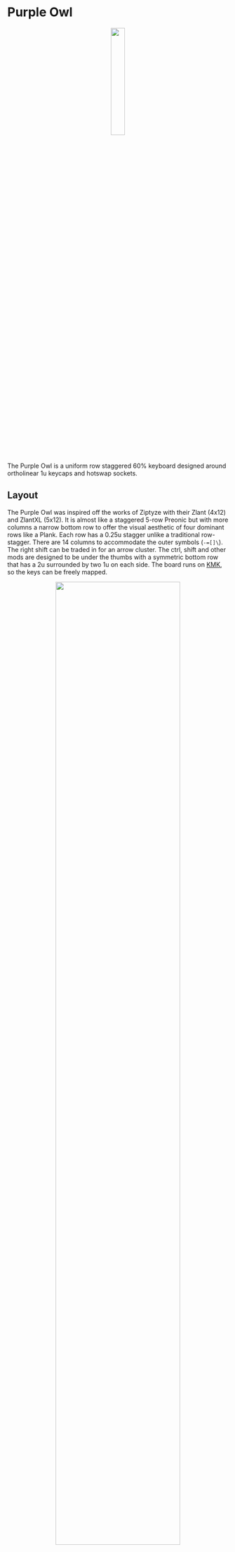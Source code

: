 # Purple Owl

<p align="center" width="100%">
    <img width="25%" src="assets/purple-owl-logo.png">
</p>

The Purple Owl is a uniform row staggered 60% keyboard designed around ortholinear 1u keycaps and hotswap sockets.

## Layout
The Purple Owl was inspired off the works of Ziptyze with their Zlant (4x12) and ZlantXL (5x12). It is almost like a staggered 5-row Preonic but with more columns a narrow bottom row to offer the visual aesthetic of four dominant rows like a Plank. Each row has a 0.25u stagger unlike a traditional row-stagger. There are 14 columns to accommodate the outer symbols (`-=[]\`). The right shift can be traded in for an arrow cluster. The ctrl, shift and other mods are designed to be under the thumbs with a symmetric bottom row that has a 2u surrounded by two 1u on each side. The board runs on [KMK](http://kmkfw.io/), so the keys can be freely mapped.

<p align="center" width="100%">
    <img width="75%" src="assets/purple-owl-kle.png">
</p>

Link to the base layout at [Keyboard Layout Editor](http://www.keyboard-layout-editor.com/#/gists/7c51d0df5eb78da5dd614ee6019f13bc). KLE Raw is also available [here](purple-owl-kle.txt)

## Electronics
Instead of a traditional diode matrix, the Purple Owl implements a **scan chain** to poll the state of its switches using only 3 logic pins. This opens the door to support a wide variety of off-the-shelf microcontrollers including the Pro Micro layout variants popular in the mechanical keyboard community. KMK supports a scan chain scanner by default. So, any CircuitPython compatible board with the pinouts shown below should snap into Purple Owl. There is a solder jumper to select between two popular layouts - the Pro Micro variant and the Seeed XIAO variant. The Purple Owl design needs two power pins (3V3 and GND) and three logic pins (CLK, DATA, LATCH).

<p align="center" width="100%">
    <img width="75%" src="assets/pinout.jpeg">
</p>

> While, I currently have a bunch of RP2040 boards in various layouts, I eventually might test out KMK BLE wireless with some CircuitPython compatible nrf52840 board like the nice!nano, [Seeed nrf52840](https://www.seeedstudio.com/Seeed-XIAO-BLE-Sense-nRF52840-p-5253.html) or Adafruit QTPy Bluefruit (doesn't exist yet?). Anything with a JST connector for the battery.

## Seeed XIAO Mechanical Keyboard Contest
I came across an article for this [contest](https://www.seeedstudio.com/seeed-fusion-diy-xiao-mechanical-keyboard-contest.html) on [KBD.news](https://kbd.news/). The Purple Owl was designed to be powered by a [Seeed XIAO RP2040](https://www.seeedstudio.com/XIAO-RP2040-v1-0-p-5026.html) (or any CircuitPython compatible Seeed XIAO for that matter) and will be my entry in the contest! Seeed is sponsoring two fully [assembled PCBs](https://www.seeedstudio.com/pcb-assembly.html) - and that is an opportunity I simply couldn't pass on.

<p align="center" width="75%">
    <img src="assets/purple-owl-1p0-3D-top.png">
</p>

The tiny size of the Seeed XIAO RP2040 will be perfect to highlight the GPIO-efficient scan-chain design. Aside from the 61 switches, the Seeed XIAO RP2040 will drive 16 underglow LEDs which will look stunning in a laser cut case.

## News
- The prototype appeared on KBD.news! [Link](https://kbd.news/Purple-Owl-1581.html)

## Gallery
<p align="center" width="100%">
    <img src="assets/photos/unlit0.jpg">
</p>
<p align="center" width="100%">
    <img src="assets/photos/unlit1.jpg">
</p>
<p align="center" width="100%">
    <img src="assets/photos/dark0.jpg">
</p>
<p align="center" width="100%">
    <img src="assets/photos/dark1.jpg">
</p>
<p align="center" width="100%">
    <img src="assets/photos/dark2.jpg">
</p>
<p align="center" width="100%">
    <img src="assets/photos/dark3.jpg">
</p>


## PCB
![done](https://img.shields.io/badge/Work-Complete-green?style=for-the-badge&logo=github)

### Externals
- Acheron MX footprints ([link](https://github.com/AcheronProject/acheron_MXH.pretty.git)) for Kailh hotswap sockets.
- Geometric animals art for the silkscreen ([link](https://www.etsy.com/listing/873524342/geometric-animals-bundle-svg-linear]))
- JLCPCB Tools for Kicad ([link](https://github.com/Bouni/kicad-jlcpcb-tools)) to generate the gerbers and assembly files for JLCPCB.

### Prototype v0.1
To get a feel for the layout I prototyped a board that runs off a RP2040 microcontroller, the Waveshare RP2040 Zero. When I started the prototype, I intended for the the final Purple Owl PCB to have all electronics integrated on the board, including the RP2040. The prototype PCB is simply a diode matrix of hotswap sockets and diodes hooked up to the Zero. No LEDs or anything fancy yet.

I referred to the "recommended minimums" on [Acheron Setup](http://acheronproject.com/acheron_setup/acheron_setup/) for board rules which are more constrained for some fields that the default JLCPCB setup. Laying out the switches is a cakewalk once you set the grid to 19.05mm (1u or 0.75in). For the stagger, set the grid to 4.7625mm (0.25u or 19.05/4mm). The controller is tilted by 26' which is along the ~~z~~slant of the columns.

<p align="center" width="100%">
    <img src="assets/purple-owl-prototype.png">
</p>

I checked for clearance pretty early on as soon as I had the swtiches and controller laid out to make sure the slightly tilted controller and USB cable seemed ok on the right side. I printed half(~ish) the layout flipped on paper to scale.

<p align="center" width="100%">
    <img width="50%" src="assets/prototype_clearance_check.jpg">
</p>

For assembly, I wanted to trial JLCPCB's assembly service - especially for hotswap sockets. While, I could simply solder the sockets myself, I was curious about JLCPCB's work. And, if it did work, then building the proper Purple Owl would be fairly turnkey.

The footprint for the JLCPCB [part](https://jlcpcb.com/partdetail/Kailh-CPG151101S11/C2803348) for the Kailh hotswap socket is centered around the socket itself. But, the switch footprint on the PCB is centered around the stem hole. So, I wrote a [small python snippet](pcb/tools/fix_pos.py) to fix the socket position and rotation in the POS assembly file. Below, you can see how it looks before (right) and after (left) the fix on the JLCPCB assembly preview.

<p align="center" width="100%">
    <img width="35%" src="assets/jlcpcb_fix_pos.png">
</p>

The cost for the PCB fabrication and assembly came up to $85 for 5 boards assembled. The 305 hotswap sockets (61 per board) going at 78 cents a piece for a total of about $24. In hindsight, I should have just assembled 2 boards considering this was a prototype, but my excitement got the better of me.

> Firmware Note: The Zero supports CircuitPython and thus, KMK. So, not much work to be done aside from the KMK config for the matrix. I'd need to add CircuitPython support for the RP2040 layout integrated on the proper Purple Owl (if I went that route), but that seems easy looking at [how it was ported](https://sourcegraph.com/github.com/adafruit/circuitpython/-/tree/ports/raspberrypi/boards/waveshare_rp2040_zero) for the Zero.

### Revelation: The Scan Chain

A while back, I had considered shift registers for scanning the switch matrix in passing when I had read this [Hackaday article](https://hackaday.com/2018/09/30/whats-the-cheapest-way-to-scan-lots-of-buttons/). Along the lines of using 2 shift registers for an 8x8 matrix - one serial-to-parallel to drive the columns and a parallel-to-serial to poll the rows. While this would use only two 8-bit shift registers, I'd still need diodes per switch for NKRO. However, I'd need no more than 5-6 pins to interface with the switch matrix over the two shift registers. At first glance, the approach didn't really seem any better than using a traditional diode matrix and routing the columns and rows to the IOs of the microcontroller (especially since I was considering integrating the RP2040 on the board).

Then, I stumbled upon an article for the [Hello World Smart Keyboard](https://kbd.news/Hello-Word-Smart-Keyboard-1569.html) project when Dovenyi posted their [#89 issue of the KBD News Digest](https://www.reddit.com/r/MechanicalKeyboards/comments/wdgbuy/keyboard_builders_digest_issue_89/) on r/mk. It was a curiously interesting design with 74HC165 shift registers polling _all_ switches latched in parallel along a 1xN matrix. Surely, this would need a lot of shift registers (one IC per 8 keys) and pull up resistors per switch. So, in terms of parts, the design used relatively more parts (and proper active components). Nonetheless, the most attractive part of the design was that it needed merely 3 pins to interface with the matrix.

While I was running a embarrassingly one-sided rubber ducking session with Dovenyi on that reddit thread, I realized something. Using fewer fins suddenly opens up a design where I can attach off-the-shelf (OTS) microcontroller boards right in between the switches (alongside the hotswap sockets) - underneath the switches and not on the side. Because, I'd only need to solder enough headers for functional and mechanical purpose. I could use something tiny like a [Adafruit QTPy RP2040](https://www.adafruit.com/product/4900) or [Pimoroni Tiny RP2040](https://shop.pimoroni.com/products/tiny-2040?variant=39560012234835) and merely use just one side of the pins between the sockets, and some on the other side for mechanical stability.

These uC (microcontroller) boards are typically 700mil wide with their columns of pins 600mil apart. They don't fit around hotswap sockets if you are using all the pins. It does work for soldered switch footprints like in the case of ErgoDash or ErgoTravel, but not for hotswap sockets because of the wider footprint. Hence, in the prototype I had the uC on the side. Secondly, the uC boards that have enough pins for a diode matrix are typically longer than 1U and won't fit across the rows of a row-staggered layout (while they do work for ortho or column staggered layouts). Now, these problems are washed out when you realize that you don't need to drill and solder headers for _all_ the pins. Just enough to get the job done. And, you don't really need to use a small board like the QTPy. Even a KB2040 would work - since you don't have to drill holes across the rows to access all the pins.

I had almost gone down the path of designing an integrated RP2040 board. Researched a bunch of popular designs and minimal RP2040 circuits, and printed all their schematics. I had even picked out the parts on LCSC and had calculated the trace widths and separation required for the differential pair routing for the USB Full Speed mode (90ohm Z_diff). Because I didn't think there was a _good_ design I where I could have the uC board underneath and not on the side...

And now, there was a way.

> Firmware Note: Looks like KMK has a scanner for shift registers ([see](https://github.com/KMKfw/kmk_firmware/blob/master/kmk/scanners/keypad.py)) that wraps CircuitPython's `keypad.ShiftRegisterKeys()`. Great!

### Production v1.0
The design uses 8 74HC165 (TSSOP-16 package) to form the scan chain. 7 of these poll the top 4 rows across 14 columns and the last one polls the bottom row. I've also added 16 underglow LEDs (WS2812B-V5). Compared to the prototype, the design now has a clean board edge tightly fitting the switches, since the uC now goes underneath. The uC is socketed to the board with through-hole headers. Out of the 14 pins of the Seeed XIAO RP2040, 11 are connected.

<p align="center" width="100%">
    <img src="assets/purple-owl-1p0-pcb.png">
</p>

There are jumpers to select the 3V3 source depending on the attached uC. And jumpers to select the power source (3.3V or 5V) for the LEDs. Though off-spec, The LEDs work fine on 3.3V, albeit slightly less bright than if powered by 5V. There wasn't enough space (while staying close to the board edge) to allow a through hole header for the 5V, so the design offers a jumper/through-hole that needs to be wired between the board and the jumper site if 5V is desired.

- JP1: Join `1-2` or `2-3` depending on where the 3V3 pin on the uC is. For the Seeed XIAO RP2040 variants short the `1-2`. And, for Pro Micro variants, short `2-3`.
- JP2: Join `1-2` to select the 3.3V source selected by JP1, or connect the 5V to `3` from the uC over a wire and join `2-3`.

For assembly, Seeed is sponsoring two fully assembled boards 🎉

<p align="center" width="100%">
    <img width="50%" src="assets/photos/pcb_mounting.jpg">
</p>

## Firmware

This project was my first experience with CircuitPython, let alone KMK. I am stunned how wasy it was to work with. Never did I think it would take just few lines of python to establish a fully functional keyboard with layers and underglow LEDs.

There are bringup scripts for the both PCB variants which test the PCB and demonstrate interfacing with the keyboard switches using native CircuitPython.
- [v0.1 bringup](firmware/v0.1/bringup.py) - diode matrix.
- [v1.0 bringup](firmware/v1.0/bringup.py) - scan chain. Using digitalio, it took about 1ms to scan 61 switches. 

The [setup](firmware/v0.1/main.py) for the prototype v0.1 diode matrix was fairly straightforward with KMK. I included three basic layers to start with (I really need the tilde/grave in my line of work). The physical layout of the switches were mapped to the layout with the `coord_mapping` setup.

The [build](firmware/v1.0/main.py) for the v1.0 PCB inherited the same layers. The firmware switched the `scanner` to the `ShiftRegisterKeys()` and updated the `coord_mapping` to the physical layout of the scan chain. KMK offeres a neat `RGB` extension to support the underglow LEDs. The underglow RGB controls are added on a layer. Looking at the sheer simplicity of the [RGB extension](https://github.com/KMKfw/kmk_firmware/blob/master/kmk/extensions/rgb.py) I might consider writing a fancy underglow mode or two. Since, this was a *proper* build, the [`boot.py`](firmware/v1.0/boot.py) was updated with a "dev mode" which hides CircuitPython enumerations (serial, midi and storage) except for the USB HID keyboard.

## Credits
- Layout inspired by Ziptyze's [Zlant](https://1upkeyboards.com/shop/keyboard-kits/diy-40-kits/zlant-40-acrylic-keyboard-kit/) and [ZlantXL](https://1upkeyboards.com/shop/keyboard-kits/diy-40-kits/zlantxl-50-mechanical-keyboard-kit/).
- Electronics inspired by Zhihui's [HanWen](https://github.com/peng-zhihui/HelloWord-Keyboard) and Tzarc's [Ghoul](https://github.com/tzarc/ghoul) which use shift registers to scan the matrix.
- Dovenyi and [Keyboard Builder's Digest](https://kbd.news/).
- Seeed DIY XIAO Mechanical Keyboard Contest, [Link](https://www.seeedstudio.com/seeed-fusion-diy-xiao-mechanical-keyboard-contest.html).
- Photography by Wife 😘.

<p align="center" width="100%">
    <img src="assets/photos/credits.jpg">
</p>

## Why
I have a gorgeous looking ortho keycap set, MT3 Cyber lying around and it was a shame to not have adorned on a board. I also loved the feel of a shift and ctrl under my left thumb like my setup on the Iris v6, a split column-staggered layout. But, I missed my arrows keys and outer column symbols (which were on a layer). Once, I saw the Zlant - I simply knew I had to make the Purple Owl. Plus, it's been a over a year since I designed a PCB, or worked on a [hobby electronics project](https://github.com/SonalPinto/krz-arduboy2) and wanted to get into something before I forget how to DIY.
